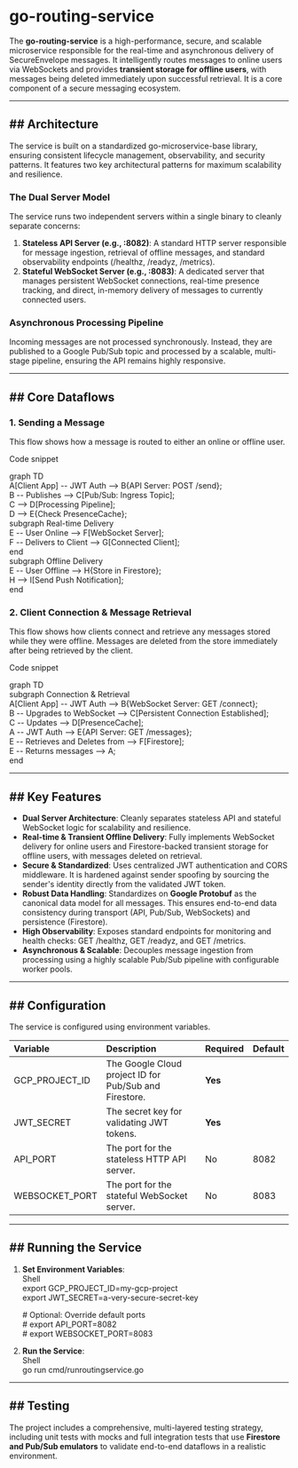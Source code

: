 # **go-routing-service**

The **go-routing-service** is a high-performance, secure, and scalable microservice responsible for the real-time and asynchronous delivery of SecureEnvelope messages. It intelligently routes messages to online users via WebSockets and provides **transient storage for offline users**, with messages being deleted immediately upon successful retrieval. It is a core component of a secure messaging ecosystem.

---

## **\#\# Architecture**

The service is built on a standardized go-microservice-base library, ensuring consistent lifecycle management, observability, and security patterns. It features two key architectural patterns for maximum scalability and resilience.

### **The Dual Server Model**

The service runs two independent servers within a single binary to cleanly separate concerns:

1. **Stateless API Server (e.g., :8082)**: A standard HTTP server responsible for message ingestion, retrieval of offline messages, and standard observability endpoints (/healthz, /readyz, /metrics).
2. **Stateful WebSocket Server (e.g., :8083)**: A dedicated server that manages persistent WebSocket connections, real-time presence tracking, and direct, in-memory delivery of messages to currently connected users.

### **Asynchronous Processing Pipeline**

Incoming messages are not processed synchronously. Instead, they are published to a Google Pub/Sub topic and processed by a scalable, multi-stage pipeline, ensuring the API remains highly responsive.

---

## **\#\# Core Dataflows**

### **1\. Sending a Message**

This flow shows how a message is routed to either an online or offline user.

Code snippet

graph TD  
A\[Client App\] \-- JWT Auth \--\> B{API Server: POST /send};  
B \-- Publishes \--\> C\[Pub/Sub: Ingress Topic\];  
C \--\> D\[Processing Pipeline\];  
D \--\> E{Check PresenceCache};  
subgraph Real-time Delivery  
E \-- User Online \--\> F\[WebSocket Server\];  
F \-- Delivers to Client \--\> G\[Connected Client\];  
end  
subgraph Offline Delivery  
E \-- User Offline \--\> H{Store in Firestore};  
H \--\> I\[Send Push Notification\];  
end

### **2\. Client Connection & Message Retrieval**

This flow shows how clients connect and retrieve any messages stored while they were offline. Messages are deleted from the store immediately after being retrieved by the client.

Code snippet

graph TD  
subgraph Connection & Retrieval  
A\[Client App\] \-- JWT Auth \--\> B{WebSocket Server: GET /connect};  
B \-- Upgrades to WebSocket \--\> C\[Persistent Connection Established\];  
C \-- Updates \--\> D\[PresenceCache\];  
A \-- JWT Auth \--\> E{API Server: GET /messages};  
E \-- Retrieves and Deletes from \--\> F\[Firestore\];  
E \-- Returns messages \--\> A;  
end

---

## **\#\# Key Features**

* **Dual Server Architecture**: Cleanly separates stateless API and stateful WebSocket logic for scalability and resilience.
* **Real-time & Transient Offline Delivery**: Fully implements WebSocket delivery for online users and Firestore-backed transient storage for offline users, with messages deleted on retrieval.
* **Secure & Standardized**: Uses centralized JWT authentication and CORS middleware. It is hardened against sender spoofing by sourcing the sender's identity directly from the validated JWT token.
* **Robust Data Handling**: Standardizes on **Google Protobuf** as the canonical data model for all messages. This ensures end-to-end data consistency during transport (API, Pub/Sub, WebSockets) and persistence (Firestore).
* **High Observability**: Exposes standard endpoints for monitoring and health checks: GET /healthz, GET /readyz, and GET /metrics.
* **Asynchronous & Scalable**: Decouples message ingestion from processing using a highly scalable Pub/Sub pipeline with configurable worker pools.

---

## **\#\# Configuration**

The service is configured using environment variables.

| Variable | Description | Required | Default |
| :---- | :---- | :---- | :---- |
| GCP\_PROJECT\_ID | The Google Cloud project ID for Pub/Sub and Firestore. | **Yes** |  |
| JWT\_SECRET | The secret key for validating JWT tokens. | **Yes** |  |
| API\_PORT | The port for the stateless HTTP API server. | No | 8082 |
| WEBSOCKET\_PORT | The port for the stateful WebSocket server. | No | 8083 |

---

## **\#\# Running the Service**

1. **Set Environment Variables**:  
   Shell  
   export GCP\_PROJECT\_ID=my-gcp-project  
   export JWT\_SECRET=a-very-secure-secret-key

   \# Optional: Override default ports  
   \# export API\_PORT=8082  
   \# export WEBSOCKET\_PORT=8083

2. **Run the Service**:  
   Shell  
   go run cmd/runroutingservice.go

---

## **\#\# Testing**

The project includes a comprehensive, multi-layered testing strategy, including unit tests with mocks and full integration tests that use **Firestore and Pub/Sub emulators** to validate end-to-end dataflows in a realistic environment.